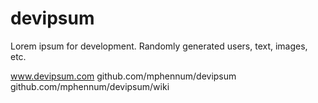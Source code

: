 devipsum
========

Lorem ipsum for development. Randomly generated users, text, images, etc.

www.devipsum.com
github.com/mphennum/devipsum
github.com/mphennum/devipsum/wiki
